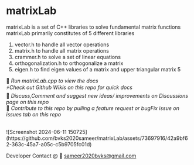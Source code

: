 # matrixLab
matrixLab is a set of C++ libraries to solve fundamental matrix functions
matrixLab primarily constitutes of 5 different libraries
1. vector.h to handle all vector operations
2. matrix.h to handle all matrix operations
3. crammer.h to solve a set of linear equations
4. orthogonalization.h to orthogonalize a matrix
5. eigen.h to find eigen values of a matrix and upper triangular matrix 5

 📓 *Run matrixLab.cpp to view the docs*
 <br>
 ⚡*Check out Github Wikis on this repo for quick docs*
  <br>
 📢 *Discuss,Comment and suggest new ideas/ improvements on Discussions page on this repo*
  <br>
 🔎 *Contribute to this repo by pulling a feature request or bugFix issue on issues tab on this repo*

  <br>
  ![Screenshot 2024-06-11 150725](https://github.com/bvks2020sameer/matrixLab/assets/73697916/42a9bf62-363c-45a7-a05c-c5b9705fc01d)

Developer Contact @ 📧 sameer2020bvks@gmail.com

